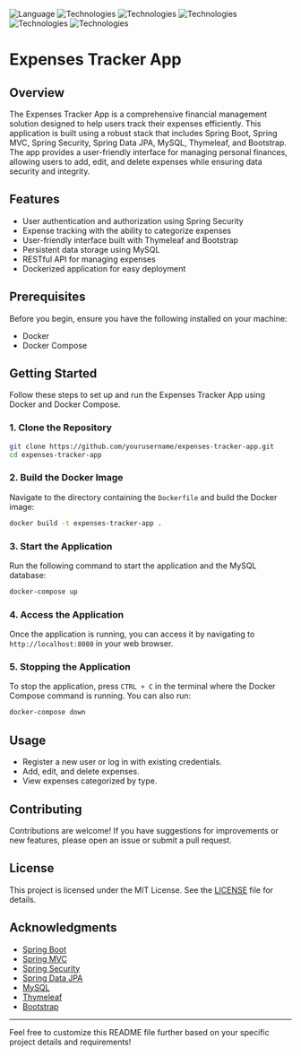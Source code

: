 ![Language](https://img.shields.io/badge/language-Java%20-blue.svg)
![Technologies](https://img.shields.io/badge/technologies-Spring_boot%20-green.svg)
![Technologies](https://img.shields.io/badge/technologies-Spring_MVC%20-green.svg)
![Technologies](https://img.shields.io/badge/technologies-Spring_Security%20-green.svg)
![Technologies](https://img.shields.io/badge/technologies-Spring_Data_jpa%20-green.svg)
![Technologies](https://img.shields.io/badge/technologies-Thymeleaf_&_Bootstrap%20-purple.svg)

# Expenses Tracker App

## Overview

The Expenses Tracker App is a comprehensive financial management solution designed to help users track their expenses efficiently. This application is built using a robust stack that includes Spring Boot, Spring MVC, Spring Security, Spring Data JPA, MySQL, Thymeleaf, and Bootstrap. The app provides a user-friendly interface for managing personal finances, allowing users to add, edit, and delete expenses while ensuring data security and integrity.

## Features

- User authentication and authorization using Spring Security
- Expense tracking with the ability to categorize expenses
- User-friendly interface built with Thymeleaf and Bootstrap
- Persistent data storage using MySQL
- RESTful API for managing expenses
- Dockerized application for easy deployment

## Prerequisites

Before you begin, ensure you have the following installed on your machine:

- Docker
- Docker Compose

## Getting Started

Follow these steps to set up and run the Expenses Tracker App using Docker and Docker Compose.

### 1. Clone the Repository

```bash
git clone https://github.com/yourusername/expenses-tracker-app.git
cd expenses-tracker-app
```

### 2. Build the Docker Image

Navigate to the directory containing the `Dockerfile` and build the Docker image:

```bash
docker build -t expenses-tracker-app .
```

### 3. Start the Application

Run the following command to start the application and the MySQL database:

```bash
docker-compose up
```

### 4. Access the Application

Once the application is running, you can access it by navigating to `http://localhost:8080` in your web browser.

### 5. Stopping the Application

To stop the application, press `CTRL + C` in the terminal where the Docker Compose command is running. You can also run:

```bash
docker-compose down
```

## Usage

- Register a new user or log in with existing credentials.
- Add, edit, and delete expenses.
- View expenses categorized by type.

## Contributing

Contributions are welcome! If you have suggestions for improvements or new features, please open an issue or submit a pull request.

## License

This project is licensed under the MIT License. See the [LICENSE](LICENSE) file for details.

## Acknowledgments

- [Spring Boot](https://spring.io/projects/spring-boot)
- [Spring MVC](https://spring.io/projects/spring-framework)
- [Spring Security](https://spring.io/projects/spring-security)
- [Spring Data JPA](https://spring.io/projects/spring-data-jpa)
- [MySQL](https://www.mysql.com/)
- [Thymeleaf](https://www.thymeleaf.org/)
- [Bootstrap](https://getbootstrap.com/)

---

Feel free to customize this README file further based on your specific project details and requirements!
